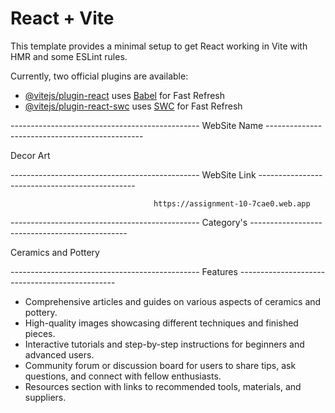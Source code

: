 # React + Vite

This template provides a minimal setup to get React working in Vite with HMR and some ESLint rules.

Currently, two official plugins are available:

- [@vitejs/plugin-react](https://github.com/vitejs/vite-plugin-react/blob/main/packages/plugin-react/README.md) uses [Babel](https://babeljs.io/) for Fast Refresh
- [@vitejs/plugin-react-swc](https://github.com/vitejs/vite-plugin-react-swc) uses [SWC](https://swc.rs/) for Fast Refresh


----------------------------------------------- WebSite Name -----------------------------------------------

Decor Art

----------------------------------------------- WebSite Link -----------------------------------------------

                                    https://assignment-10-7cae0.web.app

----------------------------------------------- Category's -----------------------------------------------

Ceramics and Pottery

----------------------------------------------- Features -----------------------------------------------

- Comprehensive articles and guides on various aspects of ceramics and pottery.
- High-quality images showcasing different techniques and finished pieces.
- Interactive tutorials and step-by-step instructions for beginners and advanced users.
- Community forum or discussion board for users to share tips, ask questions, and connect with fellow enthusiasts.
- Resources section with links to recommended tools, materials, and suppliers.
